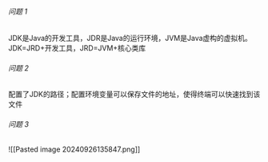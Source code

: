 ##### 
###### 问题 1 
JDK是Java的开发工具，JDR是Java的运行环境，JVM是Java虚构的虚拟机。JDK=JRD+开发工具，JRD=JVM+核心类库
###### 问题 2 
配置了JDK的路径；配置环境变量可以保存文件的地址，使得终端可以快速找到该文件
###### 问题 3  

![[Pasted image 20240926135847.png]]

